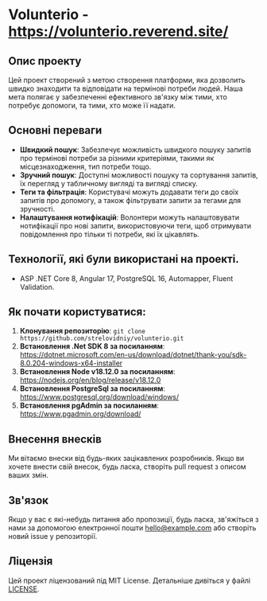 # Volunterio - https://volunterio.reverend.site/

## Опис проекту
Цей проект створений з метою створення платформи, яка дозволить швидко знаходити та відповідати на термінові потреби людей. Наша мета полягає у забезпеченні ефективного зв'язку між тими, хто потребує допомоги, та тими, хто може її надати.

## Основні переваги
- **Швидкий пошук**: Забезпечує можливість швидкого пошуку запитів про термінові потреби за різними критеріями, такими як місцезнаходження, тип потреби тощо.
- **Зручний пошук**: Доступні можливості пошуку та сортування запитів, їх перегляд у табличному вигляді та вигляді списку.
- **Теги та фільтрація**: Користувачі можуть додавати теги до своїх запитів про допомогу, а також фільтрувати запити за тегами для зручності.
- **Налаштування нотифікацій**: Волонтери можуть налаштовувати нотифікації про нові запити, використовуючи теги, щоб отримувати повідомлення про тільки ті потреби, які їх цікавлять.

## Технології, які були використані на проекті.
- ASP .NET Core 8, Angular 17, PostgreSQL 16, Automapper, Fluent Validation.

## Як почати користуватися:
1. **Клонування репозиторію**: `git clone https://github.com/strelovidniy/volunterio.git` 
2. **Встановлення .Net SDK 8 за посиланням**: https://dotnet.microsoft.com/en-us/download/dotnet/thank-you/sdk-8.0.204-windows-x64-installer
3. **Встановлення Node v18.12.0 за посиланням**: https://nodejs.org/en/blog/release/v18.12.0
4. **Встановлення PostgreSql за посиланням**: https://www.postgresql.org/download/windows/
5. **Встановлення pgAdmin за посиланням**: https://www.pgadmin.org/download/

## Внесення внесків
Ми вітаємо внески від будь-яких зацікавлених розробників. Якщо ви хочете внести свій внесок, будь ласка, створіть pull request з описом ваших змін.

## Зв'язок
Якщо у вас є які-небудь питання або пропозиції, будь ласка, зв'яжіться з нами за допомогою електронної пошти [hello@example.com](mailto:hello@example.com) або створіть новий issue у репозиторії.

## Ліцензія
Цей проект ліцензований під MIT License. Детальніше дивіться у файлі [LICENSE](LICENSE).
